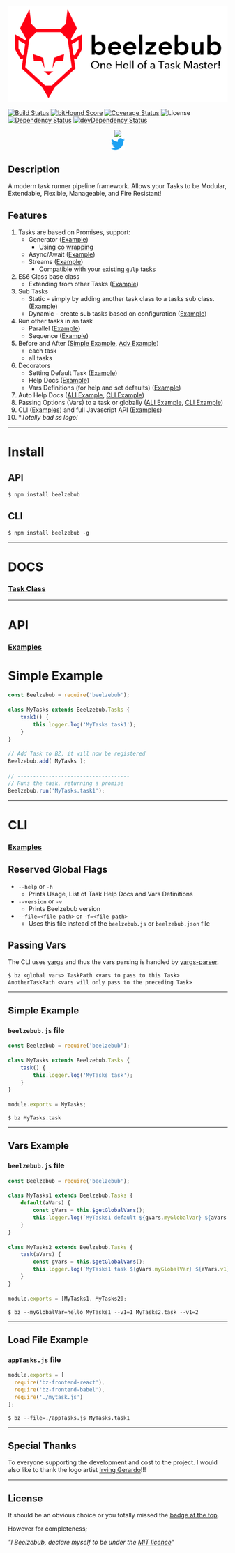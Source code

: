 <!-- # Beelzebub - One hell of a task master! -->
<center id="top"><img src="./assets/bz-logo-full.png" /></center>


[![Build Status](https://secure.travis-ci.org/jstty/beelzebub.png?branch=master)](http://travis-ci.org/jstty/beelzebub)
[![bitHound Score](https://www.bithound.io/github/jstty/beelzebub/badges/score.svg?branch=master)](https://www.bithound.io/github/jstty/beelzebub)
[![Coverage Status](https://coveralls.io/repos/github/jstty/beelzebub/badge.svg?branch=master)](https://coveralls.io/github/jstty/beelzebub?branch=master)
![License](https://img.shields.io/npm/l/beelzebub.svg)
[![Dependency Status](https://david-dm.org/jstty/beelzebub.png?theme=shields.io&branch=master)](https://david-dm.org/jstty/beelzebub)
[![devDependency Status](https://david-dm.org/jstty/beelzebub/dev-status.png?theme=shields.io&branch=master)](https://david-dm.org/jstty/beelzebub#info=devDependencies)

<center>
<div><a target="_blank" href="https://nodei.co/npm/beelzebub/"><img src="https://nodei.co/npm/beelzebub.png" /></a>
</div>
<div>
<a target="_blank" href="http://twitter.com/beelzebubio"><img width="32px" src="assets/twitter-logo.svg" /></a>
</div>
</center>

## Description
A modern task runner pipeline framework.
Allows your Tasks to be Modular, Extendable, Flexible, Manageable, and Fire Resistant!

## Features
1. Tasks are based on Promises, support: 
    * Generator  ([Example](./examples/api/async.js))
        * Using [co wrapping](https://github.com/tj/co)
    * Async/Await ([Example](./examples/api/async.js))
    * Streams ([Example](./examples/api/stream.js))
        * Compatible with your existing `gulp` tasks
2. ES6 Class base class
    * Extending from other Tasks ([Example](./examples/api/extend.js))
3. Sub Tasks
    * Static - simply by adding another task class to a tasks sub class. ([Example](./examples/api/subtasksSimple.js))
    * Dynamic - create sub tasks based on configuration ([Example](./examples/api/subtasksAdvanced.js))
4. Run other tasks in an task
    * Parallel ([Example](./examples/api/parallel.js))
    * Sequence ([Example](./examples/api/sequence.js))
5. Before and After ([Simple Example](./examples/api/beforeAfter.js), [Adv Example](./examples/api/beforeAfterAdvanced.js))
    * each task
    * all tasks
6. Decorators
    * Setting Default Task ([Example](./examples/api/decoratorHelp.js))
    * Help Docs ([Example](./examples/api/decoratorHelp.js))
    * Vars Definitions (for help and set defaults) ([Example](./examples/api/decoratorVars.js))
7. Auto Help Docs ([ALI Example](./examples/api/helpDocs.js), [CLI Example](./examples/cli/helpDocs.js))
8. Passing Options (Vars) to a task or globally ([ALI Example](./examples/api/passingVars.js), [CLI Example](./examples/cli/defineVars.js))
9. CLI ([Examples](./examples/cli)) and full Javascript API ([Examples](./examples/api))
10. **Totally bad *ss logo!**

-------
# Install

## API
```shell
$ npm install beelzebub
```

## CLI
```shell
$ npm install beelzebub -g
```

-------
# DOCS
### [Task Class](./docs/taskClass.md)

-------
# API
### [Examples](./examples/api)

# Simple Example
```javascript
const Beelzebub = require('beelzebub');

class MyTasks extends Beelzebub.Tasks {
    task1() {
        this.logger.log('MyTasks task1');
    }
}

// Add Task to BZ, it will now be registered
Beelzebub.add( MyTasks );

// ------------------------------------
// Runs the task, returning a promise
Beelzebub.run('MyTasks.task1');
```

-------
# CLI
### [Examples](./examples/cli)

## Reserved Global Flags
* `--help` or `-h`
    * Prints Usage, List of Task Help Docs and Vars Definitions
* `--version` or `-v`
    * Prints Beelzebub version
* `--file=<file path>` or `-f=<file path>`
    * Uses this file instead of the `beelzebub.js` or `beelzebub.json` file

<!--
# File Loader
TODO 
-->

## Passing Vars
The CLI uses [yargs](https://github.com/yargs/yargs) and thus the vars parsing is handled by [yargs-parser](https://github.com/yargs/yargs-parser).

```shell
$ bz <global vars> TaskPath <vars to pass to this Task> AnotherTaskPath <vars will only pass to the preceding Task> 
```

--------
## Simple Example
### `beelzebub.js` file
```javascript
const Beelzebub = require('beelzebub');

class MyTasks extends Beelzebub.Tasks {
    task() {
        this.logger.log('MyTasks task');
    }
}

module.exports = MyTasks;
```

```shell
$ bz MyTasks.task
```


--------
## Vars Example

### `beelzebub.js` file
```javascript
const Beelzebub = require('beelzebub');

class MyTasks1 extends Beelzebub.Tasks {
    default(aVars) {
        const gVars = this.$getGlobalVars();
        this.logger.log(`MyTasks1 default ${gVars.myGlobalVar} ${aVars.v1}`);
    }
}

class MyTasks2 extends Beelzebub.Tasks {
    task(aVars) {
        const gVars = this.$getGlobalVars();
        this.logger.log(`MyTasks1 task ${gVars.myGlobalVar} ${aVars.v1}`);
    }
}

module.exports = [MyTasks1, MyTasks2];
```

```shell
$ bz --myGlobalVar=hello MyTasks1 --v1=1 MyTasks2.task --v1=2
```

--------
## Load File Example

### `appTasks.js` file
```javascript
module.exports = [
  require('bz-frontend-react'),
  require('bz-frontend-babel'),
  require('./mytask.js')
];
```

```shell
$ bz --file=./appTasks.js MyTasks.task1
```

--------
## Special Thanks
To everyone supporting the development and cost to the project.
I would also like to thank the logo artist [Irving Gerardo](https://thenounproject.com/irvinggerardo)!!!

--------
## License
It should be an obvious choice or you totally missed the [badge at the top](#top).

However for completeness;

*"I Beelzebub, declare myself to be under the [MIT licence](LICENSE)"*
